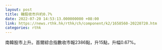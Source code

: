 ```yaml
---
layout: post
title: 韓股收市升約0.7%
date: 2022-07-20 14:53:13.000000000 +08:00
link: https://news.rthk.hk/rthk/ch/component/k2/1658560-20220720.htm
categories: rthk
---
```


南韓股市上升。首爾綜合指數收市報2386點，升15點，升幅0.67%。
